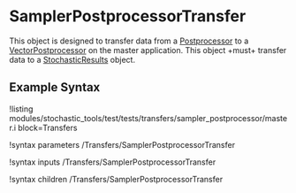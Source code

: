 # SamplerPostprocessorTransfer

This object is designed to transfer data from a [Postprocessor](/Postprocessors/index.md)
to a [VectorPostprocessor](/VectorPostprocessors/index.md) on the master application. This
object +must+ transfer data to a [StochasticResults](/StochasticResults.md)
object.

## Example Syntax

!listing modules/stochastic_tools/test/tests/transfers/sampler_postprocessor/master.i block=Transfers

!syntax parameters /Transfers/SamplerPostprocessorTransfer

!syntax inputs /Transfers/SamplerPostprocessorTransfer

!syntax children /Transfers/SamplerPostprocessorTransfer
